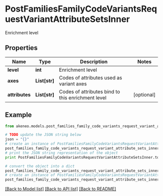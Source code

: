 # PostFamiliesFamilyCodeVariantsRequestVariantAttributeSetsInner

Enrichment level

## Properties
Name | Type | Description | Notes
------------ | ------------- | ------------- | -------------
**level** | **int** | Enrichment level | 
**axes** | **List[str]** | Codes of attributes used as variant axes | 
**attributes** | **List[str]** | Codes of attributes bind to this enrichment level | [optional] 

## Example

```python
from akeneo.models.post_families_family_code_variants_request_variant_attribute_sets_inner import PostFamiliesFamilyCodeVariantsRequestVariantAttributeSetsInner

# TODO update the JSON string below
json = "{}"
# create an instance of PostFamiliesFamilyCodeVariantsRequestVariantAttributeSetsInner from a JSON string
post_families_family_code_variants_request_variant_attribute_sets_inner_instance = PostFamiliesFamilyCodeVariantsRequestVariantAttributeSetsInner.from_json(json)
# print the JSON string representation of the object
print PostFamiliesFamilyCodeVariantsRequestVariantAttributeSetsInner.to_json()

# convert the object into a dict
post_families_family_code_variants_request_variant_attribute_sets_inner_dict = post_families_family_code_variants_request_variant_attribute_sets_inner_instance.to_dict()
# create an instance of PostFamiliesFamilyCodeVariantsRequestVariantAttributeSetsInner from a dict
post_families_family_code_variants_request_variant_attribute_sets_inner_form_dict = post_families_family_code_variants_request_variant_attribute_sets_inner.from_dict(post_families_family_code_variants_request_variant_attribute_sets_inner_dict)
```
[[Back to Model list]](../README.md#documentation-for-models) [[Back to API list]](../README.md#documentation-for-api-endpoints) [[Back to README]](../README.md)


